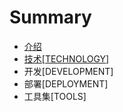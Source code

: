 # Summary

* [介绍](README.md)
* [技术[TECHNOLOGY]](teschenology/ji_672f5b_technology_].md)
* 开发[DEVELOPMENT]
* 部署[DEPLOYMENT]
* 工具集[TOOLS]

